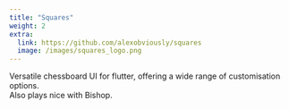 ```yaml
---
title: "Squares"
weight: 2
extra:
  link: https://github.com/alexobviously/squares
  image: /images/squares_logo.png
---
```


Versatile chessboard UI for flutter, offering a wide range of customisation options.  
Also plays nice with Bishop.